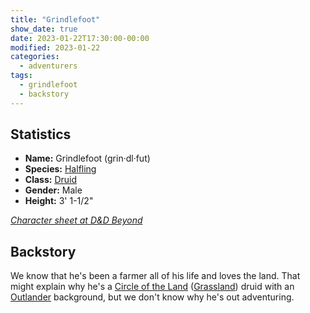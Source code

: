 ```yaml
---
title: "Grindlefoot"
show_date: true
date: 2023-01-22T17:30:00-00:00
modified: 2023-01-22
categories:
  - adventurers
tags:
  - grindlefoot
  - backstory
---
```



## Statistics

-   **Name:** Grindlefoot (grin·dl·fut)
-   **Species:** [Halfling](https://www.dndbeyond.com/species/14-halfling) 
-   **Class:** [Druid](https://www.dndbeyond.com/classes/druid) 
-   **Gender:** Male 
-   **Height:** 3' 1-1/2"

_[Character sheet at D&D Beyond](https://www.dndbeyond.com/characters/105024227)_

## Backstory

We know that he's been a farmer all of his life and loves the land. That might explain why he's a
[Circle of the Land](https://www.dndbeyond.com/posts/515-druid-101-circle-of-the-land)
([Grassland](https://www.dndbeyond.com/subclasses/69-circle-of-the-land-grassland)) druid
with an [Outlander](http://dnd5e.wikidot.com/background:outlander) background,
but we don't know why he's out adventuring.

<!--
History on Grindlefoot's martial arts ability (from one level of monk, in ch. 29) seen in Chapters 42 and 43 (and earlier, I think).

From Messenger Oct 26, 2024 (1:18 PM):

Tod: Continuity question for Grindlefoot (@Dave Holmes) - Do you have a staff or a club or both? Previously, you've fought with a staff, but you mentioned casting shillelagh on a club last week.

Dave: It’s a little bit of both. Shillelagh can be cast on a wood club or staff. Grindlefoot picked up a “club” before we left the city.

Dave: My initial idea for him was a farmer who had been made unwelcome at home because he used a little druid magic to give his farming a boost, and the world is anti-magic. 

Dave: So I envisioned him setting out with his pumpkin growing trophy and farmer’s hoe and not a lot else as a 1st level druid. 

Dave: The first time we rolled for initiative I realized entering combat with a hoe was silly, so I just called it a staff instead. Maybe a gnarled old walking stick. Perhaps the hoe head fell off.

Dave: Fast forward a bit and we spent time in the big city, where magic was even less welcome. Feeling a bit frustrated because he has these powers but has to keep them closeted, he began looking for ways to grow non-magically that still felt familiar.

Dave: I took one level of monk just before we got on the ship. Oh. Story tbc. I have to go fight a robot.

Dave: What I had been thinking with mink is how some martial arts (karate for example) were inspired by government oppression. People weren’t allowed to use weapons so they got good with hand to hand or farm implements as weapons. 

Dave: And then I thought about animal style kung fu. Learning to fight like a tiger/crane/monkey might feel natural for a group of druids who are used to literally turning into animals to fight. 

Dave: And finally, druids have shilelegh as a cantrip. It’s a natural druid weapon. And for some reason I got short stick fighting on the brain, like escrima. Short sticks are natural monk weapons too.

Dave: Sooo… the idea which I didn’t really articulate well, is that Grindlefoot was walking down the docks one sunny afternoon and came across a group of people practicing animal inspired martial arts, and the group included a large number of druid teachers. 

Dave: He trained just enough while we were in elsemar to earn his first belt/level. And learned to use short sticks for fighting. 

Dave: He still has his staff to travel with, but he also keeps a club handy when he wants to magic it up and deal with problems more hand to hand.

Dave: In the retelling of this I remembered that a shilelegh is a real weapon- like a thorny cane - and maybe that would have been a better fit thematically. Ah well. 🤷‍♂️

Dave: Oh. And I’ve been using the word club because it’s the nearest equivalent in the rules. 

Dave: If anyone has a better name for a short stick used in martial arts, lmk. Using a fancier name for it would be nice.

-->
